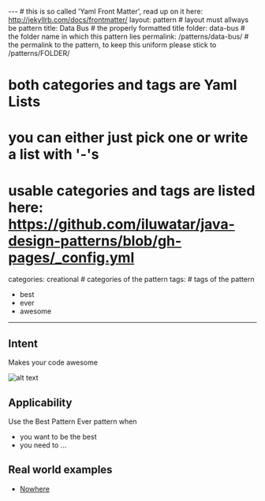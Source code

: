 --- # this is so called 'Yaml Front Matter', read up on it here: http://jekyllrb.com/docs/frontmatter/
layout: pattern # layout must allways be pattern
title: Data Bus # the properly formatted title
folder: data-bus # the folder name in which this pattern lies
permalink: /patterns/data-bus/ # the permalink to the pattern, to keep this uniform please stick to /patterns/FOLDER/

# both categories and tags are Yaml Lists
# you can either just pick one or write a list with '-'s
# usable categories and tags are listed here: https://github.com/iluwatar/java-design-patterns/blob/gh-pages/_config.yml
categories: creational # categories of the pattern
tags: # tags of the pattern
 - best
 - ever
 - awesome
---

## Intent
Makes your code awesome

![alt text](./etc/best_pattern.png "Best Pattern Ever")

## Applicability
Use the Best Pattern Ever pattern when

* you want to be the best
* you need to ...

## Real world examples

* [Nowhere](http://no.where.com)

